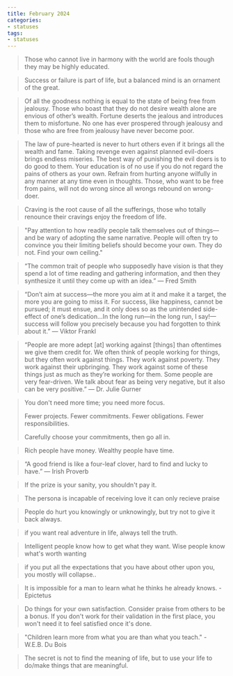 ```yaml
---
title: February 2024
categories:
- statuses
tags:
- statuses
---
```


> Those who cannot live in harmony with the world are fools though they may be highly educated.

> Success or failure is part of life, but a balanced mind is an ornament of the great.

> Of all the goodness nothing is equal to the state of being free from jealousy. Those who boast that they do not desire wealth alone are envious of other’s wealth. Fortune deserts the jealous and introduces them to misfortune. No one has ever prospered through jealousy and those who are free from jealousy have never become poor.

> The law of pure-hearted is never to hurt others even if it brings all the wealth and fame. Taking revenge even against planned evil-doers brings endless miseries. The best way of punishing the evil doers is to do good to them. Your education is of no use if you do not regard the pains of others as your own. Refrain from hurting anyone wilfully in any manner at any time even in thoughts. Those, who want to be free from pains, will not do wrong since all wrongs rebound on wrong-doer.

> Craving is the root cause of all the sufferings, those who totally renounce their cravings enjoy the freedom of life.

> "Pay attention to how readily people talk themselves out of things—and be wary of adopting the same narrative. People will often try to convince you their limiting beliefs should become your own. They do not. Find your own ceiling."

> “The common trait of people who supposedly have vision is that they spend a lot of time reading and gathering information, and then they synthesize it until they come up with an idea.” — Fred Smith

> “Don’t aim at success—the more you aim at it and make it a target, the more you are going to miss it. For success, like happiness, cannot be pursued; it must ensue, and it only does so as the unintended side-effect of one’s dedication…In the long run—in the long run, I say!—success will follow you precisely because you had forgotten to think about it.” — Viktor Frankl


> “People are more adept [at] working against [things] than oftentimes we give them credit for. We often think of people working for things, but they often work against things. They work against poverty. They work against their upbringing. They work against some of these things just as much as they’re working for them. Some people are very fear-driven. We talk about fear as being very negative, but it also can be very positive.” — Dr. Julie Gurner

> You don't need more time; you need more focus.
>
> Fewer projects. Fewer commitments. Fewer obligations. Fewer responsibilities.
>
> Carefully choose your commitments, then go all in.

> Rich people have money. Wealthy people have time.


> “A good friend is like a four-leaf clover, hard to find and lucky to have.” — Irish Proverb

> If the prize is your sanity, you shouldn't pay it. 

> The persona is incapable of receiving love  it can only recieve praise

> People do hurt you knowingly or unknowingly, but try not to give it back always. 

> if you want real adventure in life, always tell the truth.

> Intelligent people know how to get what they want. Wise people know what's worth wanting

> if you put all the expectations that you have about other upon you, you mostly will collapse..

> It is impossible for a man to learn what he thinks he already knows. -Epictetus

> Do things for your own satisfaction. Consider praise from others to be a bonus. If you don't work for their validation in the first place, you won't need it to feel satisfied once it's done.

> "Children learn more from what you are than what you teach." - W.E.B. Du Bois

> The secret is not to find the meaning of life, but to use your life to do/make things that are meaningful.

